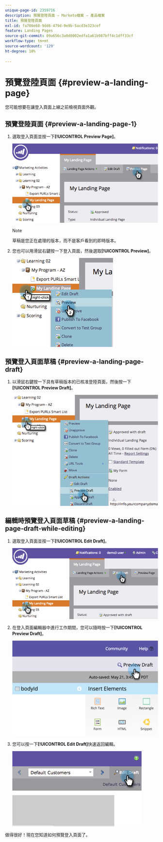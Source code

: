 ```yaml
---
unique-page-id: 2359716
description: 預覽登陸頁面 — Marketo檔案 — 產品檔案
title: 預覽登陸頁面
exl-id: fa786e68-9dd6-479d-9e9b-5acd3e323cef
feature: Landing Pages
source-git-commit: 09a656c3a0d0002edfa1a61b987bff4c1dff33cf
workflow-type: tm+mt
source-wordcount: '129'
ht-degree: 10%

---
```


# 預覽登陸頁面 {#preview-a-landing-page}

您可能想要在讓登入頁面上線之前檢視頁面外觀。

## 預覽登陸頁面 {#preview-a-landing-page-1}

1. 選取登入頁面並按一下&#x200B;**[!UICONTROL Preview Page]**。

   ![](assets/image2014-9-16-16-3a21-3a10.png)

   >[!NOTE]
   >
   >草稿是您正在處理的版本，而不是客戶看到的即時版本。

1. 您也可以用滑鼠右鍵按一下登入頁面，然後選取&#x200B;**[!UICONTROL Preview]**。

   ![](assets/image2014-9-17-10-3a9-3a49.png)

## 預覽登入頁面草稿 {#preview-a-landing-page-draft}

1. 以滑鼠右鍵按一下具有草稿版本的已核准登陸頁面，然後按一下&#x200B;**[!UICONTROL Preview Draft]**。

   ![](assets/image2014-9-17-10-3a9-3a56.png)

## 編輯時預覽登入頁面草稿 {#preview-a-landing-page-draft-while-editing}

1. 選取登入頁面並按一下&#x200B;**[!UICONTROL Edit Draft]**。

   ![](assets/image2014-9-17-10-3a10-3a4.png)

1. 在登入頁面編輯器中進行工作期間，您可以隨時按一下&#x200B;**[!UICONTROL Preview Draft]**。

   ![](assets/image2015-5-21-15-3a48-3a59.png)

1. 您可以按一下&#x200B;**[!UICONTROL Edit Draft]**&#x200B;快速返回編輯。

   ![](assets/image2014-9-17-10-3a10-3a20.png)

做得很好！現在您知道如何預覽登入頁面了。
